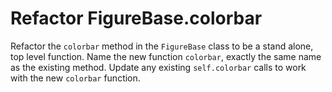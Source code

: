 # Refactor FigureBase.colorbar

Refactor the `colorbar` method in the `FigureBase` class to be a stand alone, top level function.
Name the new function `colorbar`, exactly the same name as the existing method.
Update any existing `self.colorbar` calls to work with the new `colorbar` function.
